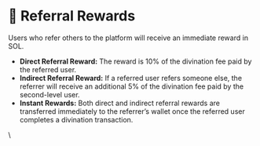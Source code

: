 # 🎁 Referral Rewards

Users who refer others to the platform will receive an immediate reward in SOL.

* **Direct Referral Reward:** The reward is 10% of the divination fee paid by the referred user.
* **Indirect Referral Reward:** If a referred user refers someone else, the referrer will receive an additional 5% of the divination fee paid by the second-level user.
* **Instant Rewards:** Both direct and indirect referral rewards are transferred immediately to the referrer’s wallet once the referred user completes a divination transaction.

\
